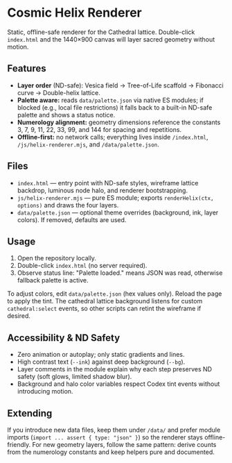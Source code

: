 # Cosmic Helix Renderer

Static, offline-safe renderer for the Cathedral lattice. Double-click `index.html` and the 1440×900 canvas will layer sacred geometry without motion.

## Features

- **Layer order** (ND-safe): Vesica field → Tree-of-Life scaffold → Fibonacci curve → Double-helix lattice.
- **Palette aware:** reads `data/palette.json` via native ES modules; if blocked (e.g., local file restrictions) it falls back to a built-in ND-safe palette and shows a status notice.
- **Numerology alignment:** geometry dimensions reference the constants 3, 7, 9, 11, 22, 33, 99, and 144 for spacing and repetitions.
- **Offline-first:** no network calls; everything lives inside `/index.html`, `/js/helix-renderer.mjs`, and `/data/palette.json`.

## Files

- `index.html` — entry point with ND-safe styles, wireframe lattice backdrop, luminous node halo, and renderer bootstrapping.
- `js/helix-renderer.mjs` — pure ES module; exports `renderHelix(ctx, options)` and draws the four layers.
- `data/palette.json` — optional theme overrides (background, ink, layer colors). If removed, defaults are used.

## Usage

1. Open the repository locally.
2. Double-click `index.html` (no server required).
3. Observe status line: "Palette loaded." means JSON was read, otherwise fallback palette is active.

To adjust colors, edit `data/palette.json` (hex values only). Reload the page to apply the tint. The cathedral lattice background listens for custom `cathedral:select` events, so other scripts can retint the wireframe if desired.

## Accessibility & ND Safety

- Zero animation or autoplay; only static gradients and lines.
- High contrast text (`--ink`) against deep background (`--bg`).
- Layer comments in the module explain why each step preserves ND safety (soft glows, limited shadow blur).
- Background and halo color variables respect Codex tint events without introducing motion.

## Extending

If you introduce new data files, keep them under `/data/` and prefer module imports (`import ... assert { type: "json" }`) so the renderer stays offline-friendly. For new geometry layers, follow the same pattern: derive counts from the numerology constants and keep helpers pure and documented.
